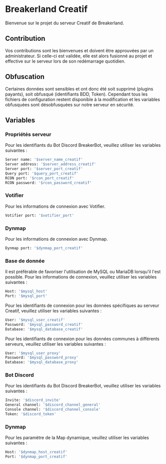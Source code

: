 # Breakerland Creatif

Bienvenue sur le projet du serveur Creatif de Breakerland.

## Contribution
Vos contributions sont les bienvenues et doivent être approuvées par un administrateur. Si celle-ci est validée, elle est alors fusionné au projet et effective sur le serveur lors de son redémarrage quotidien.

## Obfuscation
Certaines données sont sensibles et ont donc été soit supprimé (plugins payants), soit obfusqué (identifiants BDD, Token).
Cependant tous les fichiers de configuration restent disponible à la modification et les variables obfusquées sont désobfusquées sur notre serveur en sécurité.

## Variables

### Propriétés serveur
Pour les identifiants du Bot Discord BreakerBot, veuillez utiliser les variables suivantes :
```bash
Server name: '$server_name_creatif'
Server address: '$server_address_creatif'
Server port: '$server_port_creatif'
Query port: '$query_port_creatif'
RCON port: '$rcon_port_creatif'
RCON password: '$rcon_password_creatif'
```

### Votifier
Pour les informations de connexion avec Votifier.
```bash
Votifier port: '$votifier_port'
```

### Dynmap
Pour les informations de connexion avec Dynmap.
```bash
Dynmap port: '$dynmap_port_creatif'
```

### Base de donnée
Il est préférable de favoriser l'utilisation de MySQL ou MariaDB lorsqu'il l'est possible.
Pour les informations de connexion, veuillez utiliser les variables suivantes :
```bash
Host: '$mysql_host'
Port: '$mysql_port'
```

Pour les identifiants de connexion pour les données spécifiques au serveur Creatif, veuillez utiliser les variables suivantes :
```bash
User: '$mysql_user_creatif'
Password: '$mysql_password_creatif'
Database: '$mysql_database_creatif'
```

Pour les identifiants de connexion pour les données communes à différents serveurs, veuillez utiliser les variables suivantes :
```bash
User: '$mysql_user_proxy'
Password: '$mysql_password_proxy'
Database: '$mysql_database_proxy'
```

### Bot Discord
Pour les identifiants du Bot Discord BreakerBot, veuillez utiliser les variables suivantes :
```bash
Invite: '$discord_invite'
General channel: '$discord_channel_general'
Console channel: '$discord_channel_console'
Token: '$discord_token'
```

### Dynmap
Pour les paramètre de la Map dynamique, veuillez utiliser les variables suivantes :
```bash
Host: '$dynmap_host_creatif'
Port: '$dynmap_port_creatif'
```